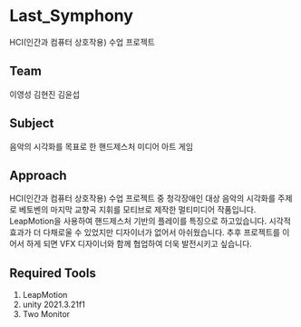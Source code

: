 # Last_Symphony 

HCI(인간과 컴퓨터 상호작용) 수업 프로젝트

## Team 

이영성
김현진
김윤섭

## Subject

음악의 시각화를 목표로 한 핸드제스처 미디어 아트 게임 

## Approach 

HCI(인간과 컴퓨터 상호작용) 수업 프로젝트 중 청각장애인 대상 음악의 시각화를 주제로 베토벤의 마지막 교향곡 지휘를 모티브로 제작한 멀티미디어 작품입니다. 
LeapMotion을 사용하여 핸드제스처 기반의 플레이를 특징으로 하고있습니다. 
시각적 효과가 더 다채로울 수 있었지만 디자이너가 없어서 아쉬웠습니다. 
추후 프로젝트를 이어서 하게 되면 VFX 디자이너와 함께 협업하여 더욱 발전시키고 싶습니다.

## Required Tools 
1. LeapMotion
2. unity 2021.3.21f1
3. Two Monitor
